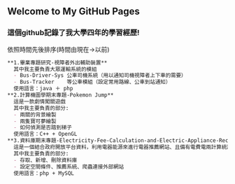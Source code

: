## Welcome to My GitHub Pages

### 這個github記錄了我大學四年的學習經歷!

依照時間先後排序(時間由現在->以前)
```markdown
**1.畢業專題研究-視障者外出輔助裝置**
  其中我主要負責大眾運輸系統的模組
  - Bus-Driver-Sys 公車司機系統（用以通知司機視障者上下車的需要）
  - Bus-Tracker    等公車模組（設定常用路線、公車到站通知）
  使用語言：java ＋ php
**2.計算機圖學期末專題-Pokemon Jump**
  這是一款劇情闖關遊戲
  其中我主要負責的部分:
  - 兩關的背景繪製
  - 兩隻寶可夢繪製
  - 如何偵測是否踏到梯子
  使用語言：C++ + OpenGL
**3.資料庫期末專題-Electricity-Fee-Calculation-and-Electric-Appliance-Recommendation-Web**
  這是一個結合政府開放平台資料，利用電器能源來進行電器推薦網站、且備有電費電兩計算統計功能，讓消費者可以量化並了解一個家的電量用度。
  其中我主要負責的部分:
  - 存取、新增、刪除資料庫
  - 設定空間條件、推薦系統、爬蟲連接外部網站
  使用語言：php + MySQL
```
